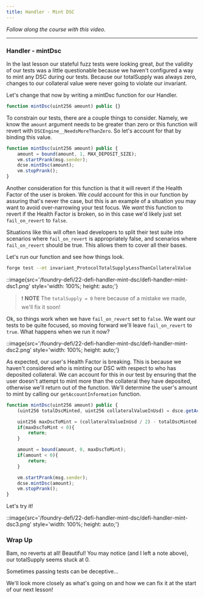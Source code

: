 ```yaml
---
title: Handler - Mint DSC
---
```


_Follow along the course with this video._

---

### Handler - mintDsc

In the last lesson our stateful fuzz tests were looking great, _but_ the validity of our tests was a little questionable because we haven't configured a way to mint any DSC during our tests. Because our totalSupply was always zero, changes to our collateral value were never going to violate our invariant.

Let's change that now by writing a mintDsc function for our Handler.

```js
function mintDsc(uint256 amount) public {}
```

To constrain our tests, there are a couple things to consider. Namely, we know the `amount` argument needs to be greater than zero or this function will revert with `DSCEngine__NeedsMoreThanZero`. So let's account for that by binding this value.

```js
function mintDsc(uint256 amount) public {
    amount = bound(amount, 1, MAX_DEPOSIT_SIZE);
    vm.startPrank(msg.sender);
    dcse.mintDsc(amount);
    vm.stopPrank();
}
```

Another consideration for this function is that it will revert if the Health Factor of the user is broken. We _could_ account for this in our function by assuring that's never the case, but this is an example of a situation you may want to avoid over-narrowing your test focus. We _want_ this function to revert if the Health Factor is broken, so in this case we'd likely just set `fail_on_revert` to `false`.

Situations like this will often lead developers to split their test suite into scenarios where `fail_on_revert` is appropriately false, and scenarios where `fail_on_revert` should be true. This allows them to cover all their bases.

Let's run our function and see how things look.

```bash
forge test --mt invariant_ProtocolTotalSupplyLessThanCollateralValue
```

::image{src='/foundry-defi/22-defi-handler-mint-dsc/defi-handler-mint-dsc1.png' style='width: 100%; height: auto;'}

> ❗ **NOTE**
> The `totalSupply = 0` here because of a mistake we made, we'll fix it soon!

Ok, so things work when we have `fail_on_revert` set to `false`. We want our tests to be quite focused, so moving forward we'll leave `fail_on_revert` to `true`. What happens when we run it now?

::image{src='/foundry-defi/22-defi-handler-mint-dsc/defi-handler-mint-dsc2.png' style='width: 100%; height: auto;'}

As expected, our user's Health Factor is breaking. This is because we haven't considered _who_ is minting our DSC with respect to who has deposited collateral. We can account for this in our test by ensuring that the user doesn't attempt to mint more than the collateral they have deposited, otherwise we'll return out of the function. We'll determine the user's amount to mint by calling our `getAccountInformation` function.

```js
function mintDsc(uint256 amount) public {
    (uint256 totalDscMinted, uint256 collateralValueInUsd) = dsce.getAccountInformation(msg.sender);

    uint256 maxDscToMint = (collateralValueInUsd / 2) - totalDscMinted
    if(maxDscToMint < 0){
        return;
    }

    amount = bound(amount, 0, maxDscToMint);
    if(amount < 0){
        return;
    }

    vm.startPrank(msg.sender);
    dcse.mintDsc(amount);
    vm.stopPrank();
}
```

Let's try it!

::image{src='/foundry-defi/22-defi-handler-mint-dsc/defi-handler-mint-dsc3.png' style='width: 100%; height: auto;'}

### Wrap Up

Bam, no reverts at all! Beautiful! You may notice (and I left a note above), our totalSupply seems stuck at 0.

Sometimes passing tests can be deceptive...

We'll look more closely as what's going on and how we can fix it at the start of our next lesson!
